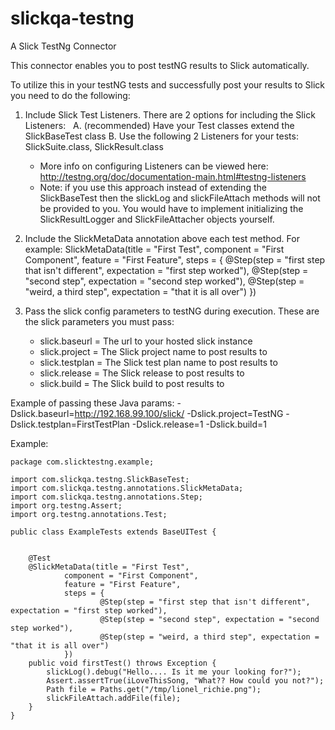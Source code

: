 # slickqa-testng
A Slick TestNg Connector

This connector enables you to post testNG results to Slick automatically.  

To utilize this in your testNG tests and successfully post your results to Slick you need to do the following:

1. Include Slick Test Listeners.  There are 2 options for including the Slick Listeners:
   A. (recommended) Have your Test classes extend the SlickBaseTest class
   B. Use the following 2 Listeners for your tests: SlickSuite.class, SlickResult.class
      * More info on configuring Listeners can be viewed here: http://testng.org/doc/documentation-main.html#testng-listeners
      * Note: if you use this approach instead of extending the SlickBaseTest then the slickLog and slickFileAttach methods will not be provided to you.  You would have to implement initializing the SlickResultLogger and SlickFileAttacher objects yourself.

2. Include the SlickMetaData annotation above each test method.  For example:
    SlickMetaData(title = "First Test",
        component = "First Component",
        feature = "First Feature",
        steps = {
            @Step(step = "first step that isn't different", expectation = "first step worked"),
            @Step(step = "second step", expectation = "second step worked"),
            @Step(step = "weird, a third step", expectation = "that it is all over")
        })

3. Pass the slick config parameters to testNG during execution.  These are the slick parameters you must pass:
   * slick.baseurl = The url to your hosted slick instance
   * slick.project = The Slick project name to post results to
   * slick.testplan = The Slick test plan name to post results to
   * slick.release = The Slick release to post results to
   * slick.build = The Slick build to post results to
   
Example of passing these Java params: -Dslick.baseurl=http://192.168.99.100/slick/ -Dslick.project=TestNG -Dslick.testplan=FirstTestPlan -Dslick.release=1 -Dslick.build=1
            

Example:

    package com.slicktestng.example;

    import com.slickqa.testng.SlickBaseTest;
    import com.slickqa.testng.annotations.SlickMetaData;
    import com.slickqa.testng.annotations.Step;
    import org.testng.Assert;
    import org.testng.annotations.Test;

    public class ExampleTests extends BaseUITest {


        @Test
        @SlickMetaData(title = "First Test",
                component = "First Component",
                feature = "First Feature",
                steps = {
                        @Step(step = "first step that isn't different", expectation = "first step worked"),
                        @Step(step = "second step", expectation = "second step worked"),
                        @Step(step = "weird, a third step", expectation = "that it is all over")
                })
        public void firstTest() throws Exception {
            slickLog().debug("Hello.... Is it me your looking for?");
            Assert.assertTrue(iLoveThisSong, "What?? How could you not?");
            Path file = Paths.get("/tmp/lionel_richie.png");
            slickFileAttach.addFile(file);
        }
    }
            
